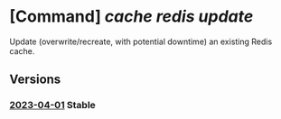 # [Command] _cache redis update_

Update (overwrite/recreate, with potential downtime) an existing Redis cache.

## Versions

### [2023-04-01](/Resources/mgmt-plane/L3N1YnNjcmlwdGlvbnMve30vcmVzb3VyY2Vncm91cHMve30vcHJvdmlkZXJzL21pY3Jvc29mdC5jYWNoZS9yZWRpcy97fQ==/2023-04-01.xml) **Stable**

<!-- mgmt-plane /subscriptions/{}/resourcegroups/{}/providers/microsoft.cache/redis/{} 2023-04-01 -->
